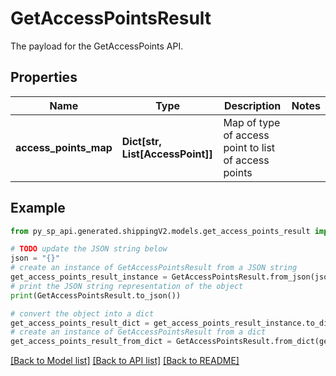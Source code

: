 # GetAccessPointsResult

The payload for the GetAccessPoints API.

## Properties

Name | Type | Description | Notes
------------ | ------------- | ------------- | -------------
**access_points_map** | **Dict[str, List[AccessPoint]]** | Map of type of access point to list of access points | 

## Example

```python
from py_sp_api.generated.shippingV2.models.get_access_points_result import GetAccessPointsResult

# TODO update the JSON string below
json = "{}"
# create an instance of GetAccessPointsResult from a JSON string
get_access_points_result_instance = GetAccessPointsResult.from_json(json)
# print the JSON string representation of the object
print(GetAccessPointsResult.to_json())

# convert the object into a dict
get_access_points_result_dict = get_access_points_result_instance.to_dict()
# create an instance of GetAccessPointsResult from a dict
get_access_points_result_from_dict = GetAccessPointsResult.from_dict(get_access_points_result_dict)
```
[[Back to Model list]](../README.md#documentation-for-models) [[Back to API list]](../README.md#documentation-for-api-endpoints) [[Back to README]](../README.md)


